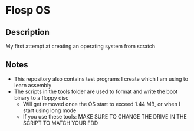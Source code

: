 # Flosp OS
## Description
My first attempt at creating an operating system from scratch
## Notes
* This repository also contains test programs I create which I am using to learn assembly
* The scripts in the tools folder are used to format and write the boot binary to a floppy disc  
  - Will get removed once the OS start to exceed 1.44 MB, or when I start using long mode
  - If you use these tools: MAKE SURE TO CHANGE THE DRIVE IN THE SCRIPT TO MATCH YOUR FDD
